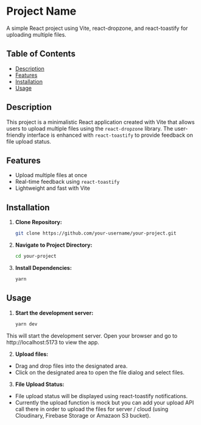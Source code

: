# Project Name

A simple React project using Vite, react-dropzone, and react-toastify for uploading multiple files.

## Table of Contents

- [Description](#description)
- [Features](#features)
- [Installation](#installation)
- [Usage](#usage)

## Description

This project is a minimalistic React application created with Vite that allows users to upload multiple files using the `react-dropzone` library. The user-friendly interface is enhanced with `react-toastify` to provide feedback on file upload status.

## Features

- Upload multiple files at once
- Real-time feedback using `react-toastify`
- Lightweight and fast with Vite

## Installation

1. **Clone Repository:**

   ```bash
   git clone https://github.com/your-username/your-project.git

2. **Navigate to Project Directory:**

   ```bash
   cd your-project

3. **Install Dependencies:**
   ```bash
   yarn

## Usage
1. **Start the development server:**
   ```bash
   yarn dev
  This will start the development server. Open your browser and go to http://localhost:5173 to view the app.

2. **Upload files:**
 - Drag and drop files into the designated area.
 - Click on the designated area to open the file dialog and select files.

3. **File Upload Status:**
- File upload status will be displayed using react-toastify notifications.
- Currently the upload function is mock but you can add your upload API call there in order to upload the files for server / cloud (using Cloudinary, Firebase Storage or Amazaon S3 bucket). 
